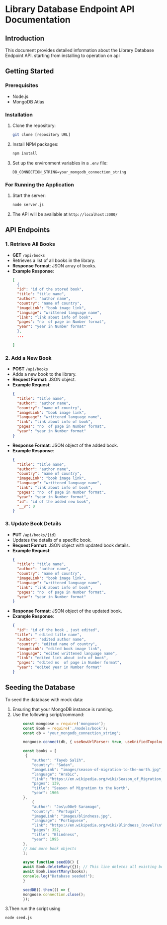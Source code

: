 
# Library Database Endpoint API Documentation

## Introduction

This document provides detailed information about the Library Database Endpoint API. starting from installing to operation on api 

## Getting Started

### Prerequisites

- Node.js
- MongoDB Atlas 

### Installation

1. Clone the repository:
   ```sh
   git clone [repository URL]
   ```

2. Install NPM packages:
   ```sh
   npm install
   ```

3. Set up the environment variables in a `.env` file:
   ```
   DB_CONNECTION_STRING=your_mongodb_connection_string
   ```

### For Running the Application

1. Start the server:
   ```sh
   node server.js
   ```

2. The API will be available at `http://localhost:3000/`

## API Endpoints

### 1. Retrieve All Books

- **GET** `/api/books`
- Retrieves a list of all books in the library.
- **Response Format**: JSON array of books.
- **Example Response**:
  ```json
  [
    {
    "id": "id of the stored book",
    "title": "title name",
    "author": "author name",
    "country": "name of country",
    "imageLink": "book image link",
    "language": "writtened language name",
    "link": "link about info of book",
    "pages": "no  of page in Number format",
    "year": "year in Number format"
    },
    ...
    
  ]
  ```

### 2. Add a New Book

- **POST** `/api/books`
- Adds a new book to the library.
- **Request Format**: JSON object.
- **Example Request**:
  ```json
  {
    "title": "title name",
    "author": "author name",
    "country": "name of country",
    "imageLink": "book image link",
    "language": "writtened language name",
    "link": "link about info of book",
    "pages": "no  of page in Number format",
    "year": "year in Number format"
  }
  ```
- **Response Format**: JSON object of the added book.
- **Example Response**:
  ```json
  {
    "title": "title name",
    "author": "author name",
    "country": "name of country",
    "imageLink": "book image link",
    "language": "writtened language name",
    "link": "link about info of book",
    "pages": "no  of page in Number format",
    "year": "year in Number format",
    "id": "id of the added new book",
    "__v": 0
  }
  ```

### 3. Update Book Details

- **PUT** `/api/books/{id}`
- Updates the details of a specific book.
- **Request Format**: JSON object with updated book details.
- **Example Request**:
  ```json
  {
    "title": "title name",
    "author": "author name",
    "country": "name of country",
    "imageLink": "book image link",
    "language": "writtened language name",
    "link": "link about info of book",
    "pages": "no  of page in Number format",
    "year": "year in Number format"
  }
  ```
- **Response Format**: JSON object of the updated book.
- **Example Response**:
  ```json
  {
    "id": "id of the book , just edited",
   "title": " edited title name",
    "author": "edited author name",
    "country": "edited name of country",
    "imageLink": "edited book image link",
    "language": "edited writtened language name",
    "link": "edited link about info of book",
    "pages": "edited no  of page in Number format",
    "year": "edited year in Number format"
  }
  ```

## Seeding the Database

To seed the database with mock data:

1. Ensuring that your MongoDB instance is running.
2. Use the following script/command: 
```javascript
        const mongoose = require('mongoose');
        const Book = require('./models/book');
        const db = 'your_mongodb_connection_string';

        mongoose.connect(db, { useNewUrlParser: true, useUnifiedTopology: true });

        const books = [
         {
            "author": "Tayeb Salih",
            "country": "Sudan",
            "imageLink": "images/season-of-migration-to-the-north.jpg",
            "language": "Arabic",
            "link": "https://en.wikipedia.org/wiki/Season_of_Migration_to_the_North\n",
            "pages": 139,
            "title": "Season of Migration to the North",
            "year": 1966
        },
            {
            "author": "Jos\u00e9 Saramago",
            "country": "Portugal",
            "imageLink": "images/blindness.jpg",
            "language": "Portuguese",
            "link": "https://en.wikipedia.org/wiki/Blindness_(novel)\n",
            "pages": 352,
            "title": "Blindness",
            "year": 1995
        },
        // Add more book objects
        ];

        async function seedDB() {
        await Book.deleteMany({}); // This line deletes all existing books at initial stage
        await Book.insertMany(books);
        console.log("Database seeded!");
        }

        seedDB().then(() => {
        mongoose.connection.close();
        });

```
3.Then run the script using
```sh
node seed.js
```


